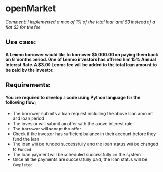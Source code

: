 # openMarket

*Comment: I implemented a max of 1% of the total loan and $3 instead of a flat $3 for the fee*
 
## Use case:
#### A Lenmo borrower would like to borrower $5,000.00 on paying them back on 6 months period. One of Lenmo investors has offered him 15% Annual Interest Rate. A $3.00 Lenmo fee will be added to the total loan amount to be paid by the investor.  
 
## Requirements:
#### You are required to develop a code using Python language for the following flow;
 
* The borrower submits a loan request including the above loan amount and loan period 
* The investor will submit an offer with the above interest rate
* The borrower will accept the offer
* Check if the investor has sufficient balance in their account before they fund the loan
* The loan will be funded successfully and the loan status will be changed to `Funded` 
* The loan payment will be scheduled successfully on the system
* Once all the payments are successfully paid, the loan status will be `Completed`  

